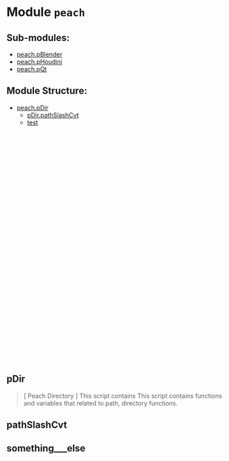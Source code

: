 # Module `peach`


## Sub-modules:
- [peach.pBlender](./pBlender/README.md)
- [peach.pHoudini](./pHoudini/README.md)
- [peach.pQt](./pBlender/README.md)

## Module Structure:
- [peach.pDir](#pdir)
    - [pDir.pathSlashCvt](#pathslashcvt)
    - [test](#somethingelse)

<br><br><br><br><br><br><br><br><br><br><br><br><br><br><br><br><br><br><br><br><br><br><br><br><br><br><br><br><br><br><br>

## pDir
> [ Peach Directory ] This script contains This script contains functions and variables that related to path, directory functions.

## pathSlashCvt

## something___else